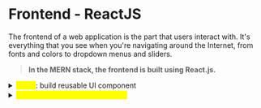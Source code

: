 # Frontend - ReactJS

The frontend of a web application is the part that users interact with. It's everything that you see when you're navigating around the Internet, from fonts and colors to dropdown menus and sliders.&#x20;

> **In the MERN stack, the frontend is built using React.js.**&#x20;

<details>

<summary><mark style="color:yellow;"><strong>React</strong></mark>: build reusable UI component</summary>

<mark style="color:orange;">**React的定义?**</mark>

* React is a <mark style="color:blue;">**library**</mark> for <mark style="color:blue;">**building user interfaces**</mark>**,** typically for single-page applications. It's used for handling the view layer in web and mobile apps.
* 总的来说就是一个UI库 && <mark style="color:red;">build reusable UI components</mark>

<mark style="color:orange;">**React的好处？**</mark>

* <mark style="color:blue;">**Components - 组件化**</mark>：React 采用组件化的设计，使得开发者可以创建可复用的 UI 组件。每一个组件都有自己的状态和生命周期方法，这样可以使得代码更加模块化和易于维护。
* <mark style="color:blue;">**Virtual DOM - 虚拟 DOM**</mark>：React 利用虚拟 DOM 来提高性能。当组件的状态变化时，React 会创建一个新的虚拟 DOM，然后与旧的虚拟 DOM 进行比较，只更新差异部分，这样可以避免不必要的 DOM 操作，提高性能。
* <mark style="color:blue;">**Unidirectional Data Flow-  单向数据流**</mark>：React 采用单向数据流（也称为一向数据绑定），使得状态管理更加明确和可预测。
* <mark style="color:blue;">**Rich Ecosystem - 丰富的生态系统**</mark>：React 有一个非常活跃的社区和丰富的生态系统，有大量的第三方库和工具可以使用，如：Redux、React Router、Material-UI 等

</details>

<details>

<summary><mark style="color:yellow;"><strong>Q: Redux &#x26; React Relationship？</strong></mark></summary>

<img src="../.gitbook/assets/image (1).png" alt="" data-size="original">

1. **独立但互补的库**：
   * **React : **<mark style="color:orange;">**构建用户界面**</mark>**的 JavaScript 库**。
   * **Redux :**<mark style="color:orange;">**管理应用状态**</mark>**的 JavaScript 库。**
   * 尽管 Redux 可以与任何 UI 库一起使用，但它经常与 React 一起使用，因为它们的设计理念非常匹配。
2. **状态管理**：
   * 在 React 中，组件的状态通常是局部的，并且只能通过 props 传递给子组件。
   * 对于复杂的应用，这种状态管理方式可能导致数据流混乱，使得应用难以维护。
   * <mark style="color:red;">**Redux 提供了一个全局的状态（称为 "store"），并通过 action 和 reducer 来管理状态的改变，使得状态管理更加可预测和透明。**</mark>
3. **连接机制**：
   * `react-redux` 库提供了连接 React 和 Redux 的工具。
   * `Provider` 组件使 Redux store 在 React 应用中的任何位置都可用。
   * `connect` 函数允许在组件中选择性地访问 store 中的数据，或者发送 actions 来改变状态。
4. **结果**：
   * React 和 Redux 的组合提供了一种强大的方式，可以在 React 的组件化界面构建基础上，使用 Redux 来管理应用的状态。
   * 这种组合使得开发者可以在构建大型、复杂的前端应用时，保持代码的可维护性和可预测性。

</details>
